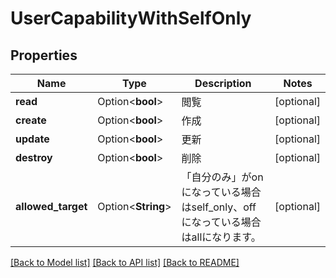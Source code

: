 # UserCapabilityWithSelfOnly

## Properties

Name | Type | Description | Notes
------------ | ------------- | ------------- | -------------
**read** | Option<**bool**> | 閲覧 | [optional]
**create** | Option<**bool**> | 作成 | [optional]
**update** | Option<**bool**> | 更新 | [optional]
**destroy** | Option<**bool**> | 削除 | [optional]
**allowed_target** | Option<**String**> | 「自分のみ」がonになっている場合はself_only、offになっている場合はallになります。 | [optional]

[[Back to Model list]](../README.md#documentation-for-models) [[Back to API list]](../README.md#documentation-for-api-endpoints) [[Back to README]](../README.md)


